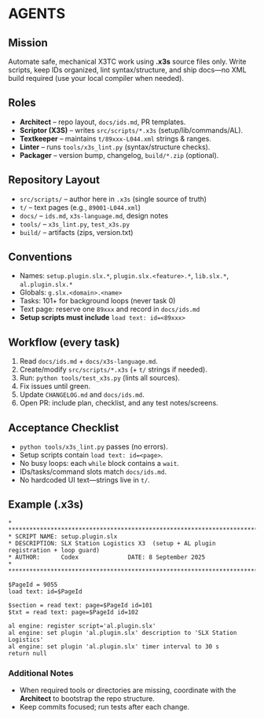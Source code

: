 # AGENTS

## Mission
Automate safe, mechanical X3TC work using **.x3s** source files only. Write scripts, keep IDs organized, lint syntax/structure, and ship docs—no XML build required (use your local compiler when needed).

## Roles
- **Architect** – repo layout, `docs/ids.md`, PR templates.
- **Scriptor (X3S)** – writes `src/scripts/*.x3s` (setup/lib/commands/AL).
- **Textkeeper** – maintains `t/89xxx-L044.xml` strings & ranges.
- **Linter** – runs `tools/x3s_lint.py` (syntax/structure checks).
- **Packager** – version bump, changelog, `build/*.zip` (optional).

## Repository Layout
- `src/scripts/` – author here in `.x3s` (single source of truth)
- `t/` – text pages (e.g., `89001-L044.xml`)
- `docs/` – `ids.md`, `x3s-language.md`, design notes
- `tools/` – `x3s_lint.py`, `test_x3s.py`
- `build/` – artifacts (zips, version.txt)

## Conventions
- Names: `setup.plugin.slx.*`, `plugin.slx.<feature>.*`, `lib.slx.*`, `al.plugin.slx.*`
- Globals: `g.slx.<domain>.<name>`
- Tasks: 101+ for background loops (never task 0)
- Text page: reserve one `89xxx` and record in `docs/ids.md`
- **Setup scripts must include** `load text: id=<89xxx>`

## Workflow (every task)
1. Read `docs/ids.md` + `docs/x3s-language.md`.
2. Create/modify `src/scripts/*.x3s` (+ `t/` strings if needed).
3. Run: `python tools/test_x3s.py` (lints all sources).
4. Fix issues until green.
5. Update `CHANGELOG.md` and `docs/ids.md`.
6. Open PR: include plan, checklist, and any test notes/screens.

## Acceptance Checklist
- `python tools/x3s_lint.py` passes (no errors).
- Setup scripts contain `load text: id=<page>`.
- No busy loops: each `while` block contains a `wait`.
- IDs/tasks/command slots match `docs/ids.md`.
- No hardcoded UI text—strings live in `t/`.

## Example (.x3s)
```
* ****************************************************************************** 
* SCRIPT NAME: setup.plugin.slx
* DESCRIPTION: SLX Station Logistics X3  (setup + AL plugin registration + loop guard)
* AUTHOR:      Codex              DATE: 8 September 2025 
* ******************************************************************************

$PageId = 9055
load text: id=$PageId

$section = read text: page=$PageId id=101
$txt = read text: page=$PageId id=102

al engine: register script='al.plugin.slx'
al engine: set plugin 'al.plugin.slx' description to 'SLX Station Logistics'
al engine: set plugin 'al.plugin.slx' timer interval to 30 s
return null
```

### Additional Notes
- When required tools or directories are missing, coordinate with the **Architect** to bootstrap the repo structure.
- Keep commits focused; run tests after each change.
